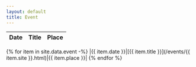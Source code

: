 ```yaml
---
layout: default
title: Event
---
```


|Date|Title|Place|
|----|-----|-----|
{% for item in site.data.event -%}
  |{{ item.date }}|[{{ item.title }}](/events/{{ item.site }}.html)|{{ item.place }}|
{% endfor %}
